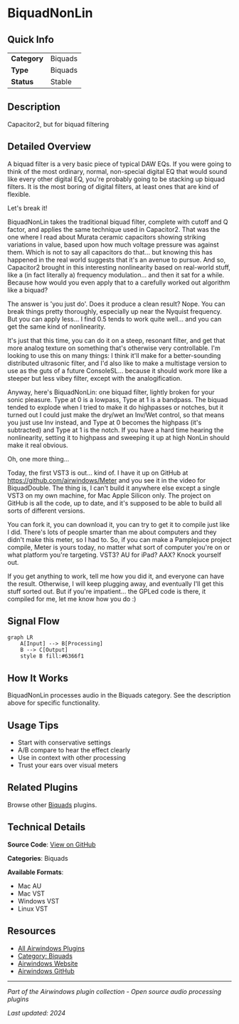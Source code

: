 # BiquadNonLin



## Quick Info

| | |
|---|---|
| **Category** | Biquads |
| **Type** | Biquads |
| **Status** | Stable |

## Description

Capacitor2, but for biquad filtering

## Detailed Overview

A biquad filter is a very basic piece of typical DAW EQs. If you were going to think of the most ordinary, normal, non-special digital EQ that would sound like every other digital EQ, you're probably going to be stacking up biquad filters. It is the most boring of digital filters, at least ones that are kind of flexible.

Let's break it!

BiquadNonLin takes the traditional biquad filter, complete with cutoff and Q factor, and applies the same technique used in Capacitor2. That was the one where I read about Murata ceramic capacitors showing striking variations in value, based upon how much voltage pressure was against them. Which is not to say all capacitors do that… but knowing this has happened in the real world suggests that it's an avenue to pursue. And so, Capacitor2 brought in this interesting nonlinearity based on real-world stuff, like a (in fact literally a) frequency modulation… and then it sat for a while. Because how would you even apply that to a carefully worked out algorithm like a biquad?

The answer is 'you just do'. Does it produce a clean result? Nope. You can break things pretty thoroughly, especially up near the Nyquist frequency. But you can apply less… I find 0.5 tends to work quite well… and you can get the same kind of nonlinearity.

It's just that this time, you can do it on a steep, resonant filter, and get that more analog texture on something that's otherwise very controllable. I'm looking to use this on many things: I think it'll make for a better-sounding distributed ultrasonic filter, and I'd also like to make a multistage version to use as the guts of a future ConsoleSL… because it should work more like a steeper but less vibey filter, except with the analogification.

Anyway, here's BiquadNonLin: one biquad filter, lightly broken for your sonic pleasure. Type at 0 is a lowpass, Type at 1 is a bandpass. The biquad tended to explode when I tried to make it do highpasses or notches, but it turned out I could just make the dry/wet an Inv/Wet control, so that means you just use Inv instead, and Type at 0 becomes the highpass (it's subtracted) and Type at 1 is the notch. If you have a hard time hearing the nonlinearity, setting it to highpass and sweeping it up at high NonLin should make it real obvious.

Oh, one more thing…

Today, the first VST3 is out… kind of. I have it up on GitHub at https://github.com/airwindows/Meter and you see it in the video for BiquadDouble. The thing is, I can't build it anywhere else except a single VST3 on my own machine, for Mac Apple Silicon only. The project on GitHub is all the code, up to date, and it's supposed to be able to build all sorts of different versions.

You can fork it, you can download it, you can try to get it to compile just like I did. There's lots of people smarter than me about computers and they didn't make this meter, so I had to. So, if you can make a Pamplejuce project compile, Meter is yours today, no matter what sort of computer you're on or what platform you're targeting. VST3? AU for iPad? AAX? Knock yourself out.

If you get anything to work, tell me how you did it, and everyone can have the result. Otherwise, I will keep plugging away, and eventually I'll get this stuff sorted out. But if you're impatient… the GPLed code is there, it compiled for me, let me know how you do :)

## Signal Flow

```mermaid
graph LR
    A[Input] --> B[Processing]
    B --> C[Output]
    style B fill:#6366f1
```

## How It Works

BiquadNonLin processes audio in the Biquads category. See the description above for specific functionality.

## Usage Tips

- Start with conservative settings
- A/B compare to hear the effect clearly
- Use in context with other processing
- Trust your ears over visual meters


## Related Plugins

Browse other [Biquads](../categories/biquads.md) plugins.


## Technical Details

**Source Code**: [View on GitHub](https://github.com/airwindows/airwindows/tree/master/plugins/LinuxVST/src/BiquadNonLin)

**Categories**: Biquads

**Available Formats**:
- Mac AU
- Mac VST
- Windows VST
- Linux VST

## Resources

- [All Airwindows Plugins](../../README.md)
- [Category: Biquads](../categories/biquads.md)
- [Airwindows Website](https://www.airwindows.com)
- [Airwindows GitHub](https://github.com/airwindows/airwindows)

---

*Part of the Airwindows plugin collection - Open source audio processing plugins*

*Last updated: 2024*
